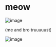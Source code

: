 # meow


![image](https://github.com/user-attachments/assets/3a2e54c3-4a98-4028-8586-c75debc139cb)







(me and bro truuuuust)








![image](https://github.com/user-attachments/assets/dc8ff66c-d997-4c24-b027-cb3cb187528d)



